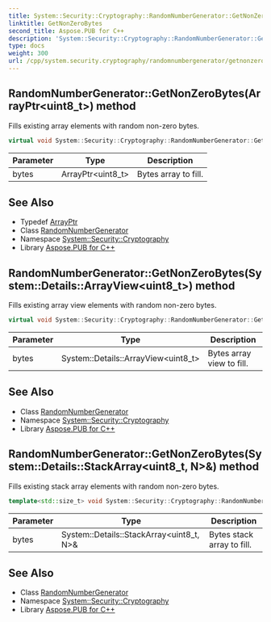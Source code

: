 ```yaml
---
title: System::Security::Cryptography::RandomNumberGenerator::GetNonZeroBytes method
linktitle: GetNonZeroBytes
second_title: Aspose.PUB for C++
description: 'System::Security::Cryptography::RandomNumberGenerator::GetNonZeroBytes method. Fills existing array elements with random non-zero bytes in C++.'
type: docs
weight: 300
url: /cpp/system.security.cryptography/randomnumbergenerator/getnonzerobytes/
---
```

## RandomNumberGenerator::GetNonZeroBytes(ArrayPtr\<uint8_t\>) method


Fills existing array elements with random non-zero bytes.

```cpp
virtual void System::Security::Cryptography::RandomNumberGenerator::GetNonZeroBytes(ArrayPtr<uint8_t> bytes)
```


| Parameter | Type | Description |
| --- | --- | --- |
| bytes | ArrayPtr\<uint8_t\> | Bytes array to fill. |

## See Also

* Typedef [ArrayPtr](../../../system/arrayptr/)
* Class [RandomNumberGenerator](../)
* Namespace [System::Security::Cryptography](../../)
* Library [Aspose.PUB for C++](../../../)
## RandomNumberGenerator::GetNonZeroBytes(System::Details::ArrayView\<uint8_t\>) method


Fills existing array view elements with random non-zero bytes.

```cpp
virtual void System::Security::Cryptography::RandomNumberGenerator::GetNonZeroBytes(System::Details::ArrayView<uint8_t> bytes)
```


| Parameter | Type | Description |
| --- | --- | --- |
| bytes | System::Details::ArrayView\<uint8_t\> | Bytes array view to fill. |

## See Also

* Class [RandomNumberGenerator](../)
* Namespace [System::Security::Cryptography](../../)
* Library [Aspose.PUB for C++](../../../)
## RandomNumberGenerator::GetNonZeroBytes(System::Details::StackArray\<uint8_t, N\>\&) method


Fills existing stack array elements with random non-zero bytes.

```cpp
template<std::size_t> void System::Security::Cryptography::RandomNumberGenerator::GetNonZeroBytes(System::Details::StackArray<uint8_t, N> &bytes)
```


| Parameter | Type | Description |
| --- | --- | --- |
| bytes | System::Details::StackArray\<uint8_t, N\>\& | Bytes stack array to fill. |

## See Also

* Class [RandomNumberGenerator](../)
* Namespace [System::Security::Cryptography](../../)
* Library [Aspose.PUB for C++](../../../)
